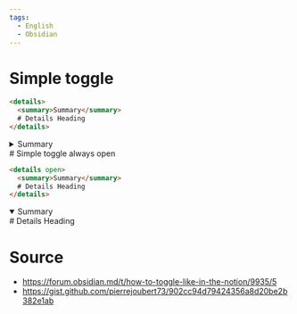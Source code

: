 ```yaml
---
tags:
  - English
  - Obsidian
---
```

# Simple toggle
```html
<details>
  <summary>Summary</summary>
  # Details Heading
</details>
```
<details>
  <summary>Summary</summary>
  # Details Heading
</details>
# Simple toggle always open

```html
<details open>
  <summary>Summary</summary>
  # Details Heading
</details>
```
<details open>
  <summary>Summary</summary>
  # Details Heading
</details>

# Source
- https://forum.obsidian.md/t/how-to-toggle-like-in-the-notion/9935/5
- https://gist.github.com/pierrejoubert73/902cc94d79424356a8d20be2b382e1ab